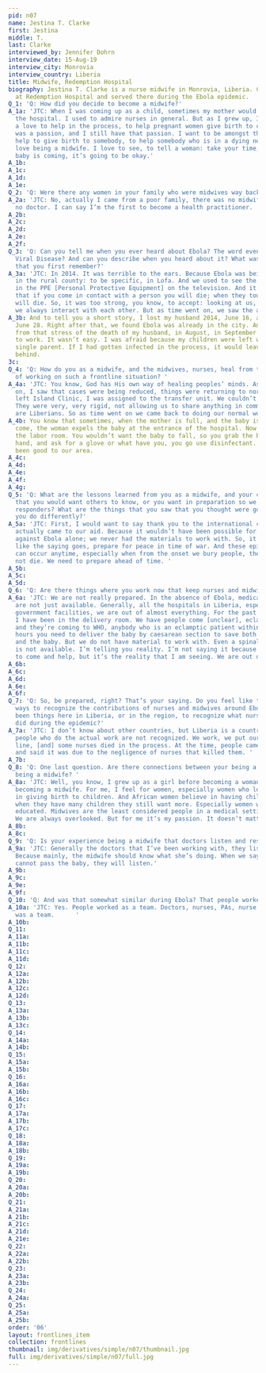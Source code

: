 ```yaml
---
pid: n07
name: Jestina T. Clarke
first: Jestina
middle: T.
last: Clarke
interviewed_by: Jennifer Dohrn
interview_date: 15-Aug-19
interview_city: Monrovia
interview_country: Liberia
title: Midwife, Redemption Hospital
biography: Jestina T. Clarke is a nurse midwife in Monrovia, Liberia. Clarke works
  at Redemption Hospital and served there during the Ebola epidemic.
Q_1: 'Q: How did you decide to become a midwife?'
A_1a: 'JTC: When I was coming up as a child, sometimes my mother would take me to
  the hospital. I used to admire nurses in general. But as I grew up, I developed
  a love to help in the process, to help pregnant women give birth to children. It
  was a passion, and I still have that passion. I want to be amongst the people that
  help to give birth to somebody, to help somebody who is in a dying need. I really
  love being a midwife. I love to see, to tell a woman: take your time, push, the
  baby is coming, it’s going to be okay.'
A_1b: 
A_1c: 
A_1d: 
A_1e: 
Q_2: 'Q: Were there any women in your family who were midwives way back?'
A_2a: 'JTC: No, actually I came from a poor family, there was no midwife, there was
  no doctor. I can say I’m the first to become a health practitioner. '
A_2b: 
A_2c: 
A_2d: 
A_2e: 
A_2f: 
Q_3: 'Q: Can you tell me when you ever heard about Ebola? The word even, or Ebola
  Viral Disease? And can you describe when you heard about it? What was the circumstance
  that you first remember?'
A_3a: 'JTC: In 2014. It was terrible to the ears. Because Ebola was being talked about
  in the rural county: to be specific, in Lofa. And we used to see the people dressed
  in the PPE [Personal Protective Equipment] on the television. And it was this rumor
  that if you come in contact with a person you will die; when they touch you, you
  will die. So, it was too strong, you know, to accept: looking at us, as Africans,
  we always interact with each other. But as time went on, we saw the actual picture. '
A_3b: And to tell you a short story, I lost my husband 2014, June 16, and he was buried
  June 28. Right after that, we found Ebola was already in the city. And after coming
  from that stress of the death of my husband, in August, in September I had to go
  to work. It wasn’t easy. I was afraid because my children were left with only a
  single parent. If I had gotten infected in the process, it would leave my children
  behind. 
3c: 
Q_4: 'Q: How do you as a midwife, and the midwives, nurses, heal from this trauma
  of working on such a frontline situation? '
A_4a: 'JTC: You know, God has His own way of healing peoples’ minds. As time went
  on, I saw that cases were being reduced, things were returning to normal. When we
  left Island Clinic, I was assigned to the transfer unit. We couldn’t even communicate.
  They were very, very rigid, not allowing us to share anything in common. But we
  are Liberians. So as time went on we came back to doing our normal work. '
A_4b: You know that sometimes, when the mother is full, and the baby is trying to
  come, the woman expels the baby at the entrance of the hospital. Now the woman enters
  the labor room. You wouldn’t want the baby to fall, so you grab the baby with one
  hand, and ask for a glove or what have you, you go use disinfectant. But God has
  been good to our area. 
A_4c: 
A_4d: 
A_4e: 
A_4f: 
A_4g: 
Q_5: 'Q: What are the lessons learned from you as a midwife, and your colleagues,
  that you would want others to know, or you want in preparation so we can be better
  responders? What are the things that you saw that you thought were good, what would
  you do differently?'
A_5a: 'JTC: First, I would want to say thank you to the international community that
  actually came to our aid. Because it wouldn’t have been possible for us to fight
  against Ebola alone; we never had the materials to work with. So, it is always good,
  like the saying goes, prepare for peace in time of war. And these epidemic diseases
  can occur anytime, especially when from the onset we bury people, the virus does
  not die. We need to prepare ahead of time. '
A_5b: 
A_5c: 
A_5d: 
Q_6: 'Q: Are there things where you work now that keep nurses and midwives prepared?'
A_6a: 'JTC: We are not really prepared. In the absence of Ebola, medical supplies
  are not just available. Generally, all the hospitals in Liberia, especially the
  government facilities, we are out of almost everything. For the past six months,
  I have been in the delivery room. We have people come [unclear], eclamptic patients,
  and they’re coming to WHO, anybody who is an eclamptic patient within twenty-four
  hours you need to deliver the baby by caesarean section to save both the mother
  and the baby. But we do not have material to work with. Even a spinal injection
  is not available. I’m telling you reality. I’m not saying it because I want people
  to come and help, but it’s the reality that I am seeing. We are out of almost everything. '
A_6b: 
A_6c: 
A_6d: 
A_6e: 
A_6f: 
Q_7: 'Q: So, be prepared, right? That’s your saying. Do you feel like there have been
  ways to recognize the contributions of nurses and midwives around Ebola? Have there
  been things here in Liberia, or in the region, to recognize what nurses and midwives
  did during the epidemic?'
A_7a: 'JTC: I don’t know about other countries, but Liberia is a country where the
  people who do the actual work are not recognized. We work, we put our lives on the
  line, [and] some nurses died in the process. At the time, people came on the air
  and said it was due to the negligence of nurses that killed them. '
A_7b: 
Q_8: 'Q: One last question. Are there connections between your being a woman and your
  being a midwife? '
A_8a: 'JTC: Well, you know, I grew up as a girl before becoming a woman, before even
  becoming a midwife. For me, I feel for women, especially women who lost their lives
  in giving birth to children. And African women believe in having children, even
  when they have many children they still want more. Especially women who are not
  educated. Midwives are the least considered people in a medical setting in Liberia.
  We are always overlooked. But for me it’s my passion. It doesn’t matter. '
A_8b: 
A_8c: 
Q_9: 'Q: Is your experience being a midwife that doctors listen and respect your views? '
A_9a: 'JTC: Generally the doctors that I’ve been working with, they listen to us.
  Because mainly, the midwife should know what she’s doing. When we say the woman
  cannot pass the baby, they will listen.'
A_9b: 
A_9c: 
A_9e: 
A_9f: 
Q_10: 'Q: And was that somewhat similar during Ebola? That people worked as a team?'
A_10a: 'JTC: Yes. People worked as a team. Doctors, nurses, PAs, nurse’s aides, everybody
  was a team.      '
A_10b: 
Q_11: 
A_11a: 
A_11b: 
A_11c: 
A_11d: 
Q_12: 
A_12a: 
A_12b: 
A_12c: 
A_12d: 
Q_13: 
A_13a: 
A_13b: 
A_13c: 
Q_14: 
A_14a: 
A_14b: 
Q_15: 
A_15a: 
A_15b: 
Q_16: 
A_16a: 
A_16b: 
A_16c: 
Q_17: 
A_17a: 
A_17b: 
A_17c: 
Q_18: 
A_18a: 
A_18b: 
Q_19: 
A_19a: 
A_19b: 
Q_20: 
A_20a: 
A_20b: 
Q_21: 
A_21a: 
A_21b: 
A_21c: 
A_21d: 
A_21e: 
Q_22: 
A_22a: 
A_22b: 
Q_23: 
A_23a: 
A_23b: 
Q_24: 
A_24a: 
Q_25: 
A_25a: 
A_25b: 
order: '06'
layout: frontlines_item
collection: frontlines
thumbnail: img/derivatives/simple/n07/thumbnail.jpg
full: img/derivatives/simple/n07/full.jpg
---
```

